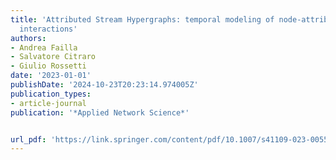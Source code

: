 ```yaml
---
title: 'Attributed Stream Hypergraphs: temporal modeling of node-attributed high-order
  interactions'
authors:
- Andrea Failla
- Salvatore Citraro
- Giulio Rossetti
date: '2023-01-01'
publishDate: '2024-10-23T20:23:14.974005Z'
publication_types:
- article-journal
publication: '*Applied Network Science*'


url_pdf: 'https://link.springer.com/content/pdf/10.1007/s41109-023-00555-6.pdf'
---
```

